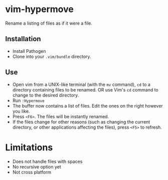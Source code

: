 vim-hypermove
=============

Rename a listing of files as if it were a file.

## Installation
* Install Pathogen
* Clone into your `.vim/bundle` directory.

## Use
* Open vim from a UNIX-like terminal (with the `mv` command), `cd` to a directory containing files to be renamed. OR use Vim's `cd` command to change to the desired directory.
* Run `:Hypermove`
* The buffer now contains a list of files. Edit the ones on the right however you like.
* Press `<F6>`. The files will be instantly renamed.
* If the files change for other reasons (such as changing the current directory, or other applications affecting the files), press `<F5>` to refresh.

# Limitations
* Does not handle files with spaces
* No recursive option yet
* Not cross platform
